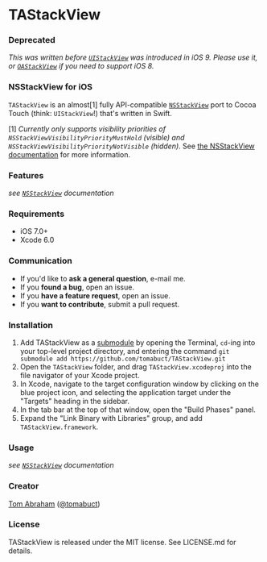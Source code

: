 TAStackView
===========

### Deprecated

_This was written before [`UIStackView`](https://developer.apple.com/library/prerelease/ios/documentation/UIKit/Reference/UIStackView_Class_Reference/) was introduced in iOS 9. Please use it, or [`OAStackView`](https://github.com/oarrabi/OAStackView) if you need to support iOS 8._

### NSStackView for iOS

`TAStackView` is an almost[1] fully API-compatible [`NSStackView`](https://developer.apple.com/library/mac/documentation/AppKit/Reference/NSStackView_Class/Chapters/Reference.html) port to Cocoa Touch (think: `UIStackView`!) that's written in Swift.

[1] *Currently only supports visibility priorities of `NSStackViewVisibilityPriorityMustHold` (visible) and `NSStackViewVisibilityPriorityNotVisible` (hidden)*. See [the NSStackView documentation](https://developer.apple.com/library/mac/documentation/AppKit/Reference/NSStackView_Class/Chapters/Reference.html#jumpTo_24) for more information.

### Features

*see [`NSStackView`](https://developer.apple.com/library/mac/documentation/AppKit/Reference/NSStackView_Class/Chapters/Reference.html) documentation*

### Requirements

- iOS 7.0+
- Xcode 6.0

### Communication

- If you'd like to **ask a general question**, e-mail me.
- If you **found a bug**, open an issue.
- If you **have a feature request**, open an issue.
- If you **want to contribute**, submit a pull request.

### Installation

1. Add TAStackView as a [submodule](http://git-scm.com/docs/git-submodule) by opening the Terminal, `cd`-ing into your top-level project directory, and entering the command `git submodule add https://github.com/tomabuct/TAStackView.git`
2. Open the `TAStackView` folder, and drag `TAStackView.xcodeproj` into the file navigator of your Xcode project.
3. In Xcode, navigate to the target configuration window by clicking on the blue project icon, and selecting the application target under the "Targets" heading in the sidebar.
4. In the tab bar at the top of that window, open the "Build Phases" panel.
5. Expand the "Link Binary with Libraries" group, and add `TAStackView.framework`.

### Usage

*see [`NSStackView`](https://developer.apple.com/library/mac/documentation/AppKit/Reference/NSStackView_Class/Chapters/Reference.html) documentation*


### Creator

[Tom Abraham](http://github.com/tomabuct) ([@tomabuct](https://twitter.com/tomabuct))

### License

TAStackView is released under the MIT license. See LICENSE.md for details.
